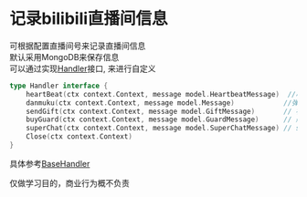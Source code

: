 # 记录bilibili直播间信息
可根据配置直播间号来记录直播间信息  
默认采用MongoDB来保存信息  
可以通过实现[Handler](./service/handle_ws_message.go)接口,
来进行自定义  
```go
type Handler interface {
	heartBeat(ctx context.Context, message model.HeartbeatMessage)  //心跳
	danmuku(ctx context.Context, message model.Message)            //弹幕库
	sendGift(ctx context.Context, message model.GiftMessage)       // 礼物
	buyGuard(ctx context.Context, message model.GuardMessage)      // 航海服务
	superChat(ctx context.Context, message model.SuperChatMessage) // sc
	Close(ctx context.Context)
}
```
具体参考[BaseHandler](./service/handle_ws_message.go)

仅做学习目的，商业行为概不负责
